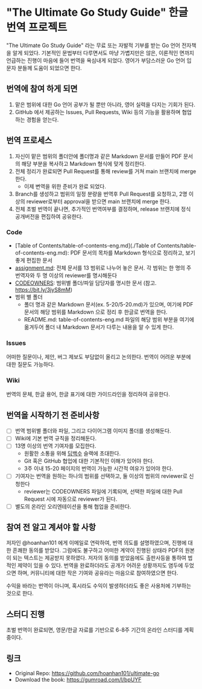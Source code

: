 # "The Ultimate Go Study Guide" 한글 번역 프로젝트

"The Ultimate Go Study Guide" 라는 무료 또는 자발적 기부를 받는 Go 언어 전자책을 알게 되었다. 기본적인 문법부터 다루면서도 마냥 가볍지만은 않은, 이론적인 면까지 언급하는 진행이 마음에 들어 번역을 욕심내게 되었다. 영어가 부담스러운 Go 언어 입문자 분들께 도움이 되었으면 한다. 

## 번역에 참여 하게 되면

1. 맡은 범위에 대한 Go 언어 공부가 될 뿐만 아니라, 영어 실력을 다지는 기회가 된다. 
2. GitHub 에서 제공하는 Issues, Pull Requests, Wiki 등의 기능을 활용하며 협업하는 경험을 얻는다.

## 번역 프로세스

1. 자신이 맡은 범위의 폴더안에 폴더명과 같은 Markdown 문서를 만들어 PDF 문서의 해당 부분을 복사하고 Markdown 형식에 맞게 정리한다.
2. 전체 정리가 완료되면 Pull Request를 통해 review를 거쳐 main 브랜치에 merge 한다.
    - 이제 변역을 위한 준비가 완료 되었다.
3. Branch를 생성하고 범위의 일정 분량을 번역후 Pull Request를 요청하고, 2명 이상의 reviewer로부터 approval을 받으면 main 브랜치에 merge 한다. 
4. 전체 초벌 번역이 끝나면, 추가적인 번역여부를 결정하며, release 브랜치에 정식 공개버전을 편집하여 공유한다. 

### Code

- [Table of Contents/table-of-contents-eng.md](./Table of Contents/table-of-contents-eng.md): PDF 문서의 목차를 Markdown 형식으로 정리하고, 보기좋게 편집한 문서
- [assignment.md](./assignment.md): 전체 문서를 13 범위로 나누어 놓은 문서. 각 범위는 한 명의 주 번역자와 두 명 이상의 reviewer를 명시해둔다
- [CODEOWNERS](./CODEOWNERS): 범위별 폴더/파일 담당자를 명시한 문서 (참고. https://bit.ly/3jyS8mM)
- 범위 별 폴더
    - 폴더 명과 같은 Markdown 문서(ex. 5-20/5-20.md)가 있으며, 여기에 PDF 문서의 해당 범위를 Markdown 으로 정리 후 한글로 번역을 한다.
    - README.md: table-of-contents-eng.md 파일의 해당 범위 부분을 여기에 옮겨두어 폴더 내 Markdown 문서가 다루는 내용을 알 수 있게 한다. 

### Issues

어떠한 질문이나, 제안, 버그 제보도 부담없이 올리고 논의한다. 번역이 어려운 부분에 대한 질문도 가능하다. 

### Wiki

번역의 문체, 한글 용어, 한글 표기에 대한 가이드라인을 정리하여 공유한다. 


## 번역을 시작하기 전 준비사항

- [ ] 번역 범위별 폴더와 파일, 그리고 다이어그램 이미지 폴더를 생성해둔다. 
- [ ] Wiki에 기본 번역 규칙을 정리해둔다. 
- [ ] 13명 이상의 번역 기여자를 모집한다. 
    - 원활한 소통을 위해 [딥백수](https://dl4ab.github.io/about/) 슬랙에 초대한다.
    - Git 혹은 GitHub 협업에 대한 기본적인 이해가 있어야 한다. 
    - 3주 이내 15-20 페이지의 번역이 가능한 시간적 여유가 있어야 한다. 
- [ ] 기여자는 번역을 원하는 하나의 범위를 선택하고, 둘 이상의 범위의 reviewer로 신청한다
    - reviewer는 CODEOWNERS 파일에 기록되며, 선택한 파일에 대한 Pull Request 시에 자동으로 reviewer가 된다.
- [ ] 별도의 온라인 오리엔테이션을 통해 협업을 준비한다. 

## 참여 전 알고 계셔야 할 사항

저자인 @hoanhan101 에게 이메일로 연락하여, 번역 의도를 설명하였으며, 진행에 대한 흔쾌한 동의를 받았다. 그럼에도 불구하고 어떠한 계약이 진행된 상태라 PDF의 원본이 되는 텍스트는 제공받지 못하였다. 저자의 동의를 받았음에도 출판사등을 통하여 법적인 제약이 있을 수 있다. 번역을 완료하더라도 공개가 어려운 상황까지도 염두에 두었으면 하며, 커뮤니티에 대한 작은 기여와 공유라는 마음으로 참여하였으면 한다.

수익을 바라는 번역이 아니며, 혹시라도 수익이 발생하더라도 좋은 사용처에 기부하는 것으로 한다. 

## 스터디 진행

초벌 번역이 완료되면, 영문/한글 자료를 기반으로 6-8주 기간의 온라인 스터디를 계획중이다. 

## 링크

- Original Repo: https://github.com/hoanhan101/ultimate-go
- Download the book: https://gumroad.com/l/bpUYF
